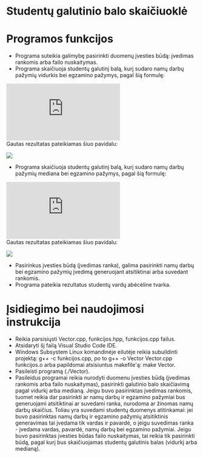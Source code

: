 # Studentų galutinio balo skaičiuoklė
# Programos funkcijos
* Programa suteikia galimybę pasirinkti duomenų įvesties būdą: įvedimas rankomis arba failo nuskaitymas.
* Programa skaičiuoja studentų galutinį balą, kurį sudaro namų darbų pažymių vidurkis bei egzamino pažymys, pagal šią formulę:

![](https://latex.codecogs.com/gif.latex?Galutinis%20%3D%200.4%20*%20vidurkis%20&plus;%200.6%20*%20egzaminas)<br />
Gautas rezultatas pateikiamas šiuo pavidalu:

![](https://user-images.githubusercontent.com/78591148/108546571-fd763780-72f1-11eb-83e8-d9cbd783415e.png)

* Programa skaičiuoja studentų galutinį balą, kurį sudaro namų darbų pažymių mediana bei egzamino pažymys, pagal šią formulę:

![](https://latex.codecogs.com/gif.latex?Galutinis%20%3D%200.4%20*%20mediana%20&plus;%200.6%20*%20egzaminas)<br />
Gautas rezultatas pateikiamas šiuo pavidalu:

![](https://user-images.githubusercontent.com/78591148/108546956-89885f00-72f2-11eb-982e-422914af023f.png)

* Pasirinkus įvesties būdą (įvedimas ranka), galima pasirinkti namų darbų bei egzamino pažymių įvedimą generuojant atsitiktinai arba suvedant rankomis.
* Programa pateikia rezultatus studentų vardų abėcėline tvarka.
# Įsidiegimo bei naudojimosi instrukcija
* Reikia parsisiųsti Vector.cpp, funkcijos.hpp, funkcijos.cpp failus.
* Atsidaryti šį failą Visual Studio Code IDE.
* Windows Subsystem Linux komandinėje eilutėje reikia subuildinti projektą: g++ -c funkcijos.cpp, po to g++ -o Vector Vector.cpp funkcijos.o arba papildomai atsisiuntus makefile'ą: make Vector.
* Pasileisti programą (./Vector).
* Pasileidus programai reikia nurodyti duomenu įvesties būdą (įvedimas rankomis arba failo nuskaitymas), pasirinkti galutinio balo skaičiavimą pagal vidurkį arba medianą. Jeigu buvo pasirinktas įvedimas rankomis, tuomet reikia dar pasirinkti ar namų darbų ir egzamino pažymiai bus generuojami atsitiktinai ar suvedami ranka, nurodoma ar žinomas namų darbų skaičius. Toliau yra suvedami studentų duomenys atitinkamai: jei buvo pasirinktas namų darbų ir egzamino pažymių atsitiktinis generavimas tai įvedama tik vardas ir pavardė, o jeigu suvedimas ranka - įvedama vardas, pavardė, namų darbų bei egzamino pažymiai. Jeigu buvo pasirinktas įvesties būdas failo nuskaitymas, tai reikia tik pasirinkti būdą, pagal kurį bus skaičiuojamas studentų galutinis balas (vidurkį arba medianą).

